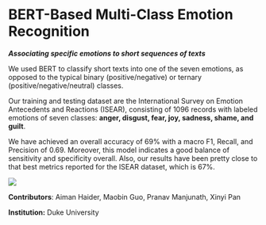 # BERT-Based Multi-Class Emotion Recognition

***Associating specific emotions to short sequences of texts***

We used BERT to classify short texts into one of the seven emotions,  as opposed to the typical binary (positive/negative) or ternary (positive/negative/neutral) classes.



Our training and testing dataset are the International Survey on Emotion Antecedents and Reactions (ISEAR), consisting of 1096 records with labeled emotions of seven classes: **anger, disgust, fear, joy, sadness, shame, and guilt**.



We have achieved an overall accuracy of 69% with a macro F1, Recall, and Precision of 0.69. Moreover, this model indicates a good balance of sensitivity and specificity overall. Also, our results have been pretty close to that best metrics reported for the ISEAR dataset, which is 67%.

![](G:%5CDuke%5CMIDS_F20%5CIDS703%5CFinal%20Project%5CBERT-Multiclass-Emotion-Recognition%5C30_report%5Cimages%5Cresults_table.png)

**Contributors**: Aiman Haider, Maobin Guo, Pranav Manjunath, Xinyi Pan

**Institution:** Duke University 

